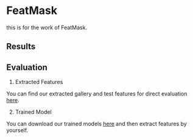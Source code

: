 # FeatMask
this is for the work of FeatMask.

## Results


## Evaluation

1. Extracted Features

You can find our extracted gallery and test features for direct evaluation [here](https://drive.google.com/open?id=0B5OW8vS5LOCnT3FlQlE5YjFqVFU).

2. Trained Model

You can download our trained models [here](https://drive.google.com/open?id=0B5OW8vS5LOCnZ3FhUThMeGJkYnM) and then extract features by yourself.

